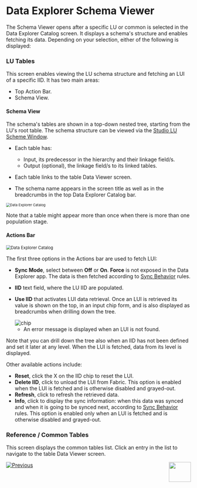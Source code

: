 # Data Explorer Schema Viewer
The Schema Viewer opens after a specific LU or common is selected in the Data Explorer Catalog screen. It 
displays a schema's structure and enables fetching its data. Depending on your selection, either of the following is displayed:

### LU Tables

This screen enables viewing the LU schema structure and fetching an LUI of a specific IID. It has two main areas:
- Top Action Bar.
- Schema View.

#### Schema View

The schema's tables are shown in a top-down nested tree, starting from the LU's root table. The schema structure can be viewed via the [Studio LU Scheme Window](/articles/03_logical_units/03_LU_schema_window.md#logical-unit-lu-schema). 

* Each table has:

  * Input, its predecessor in the hierarchy and their linkage field/s.
  * Output (optional), the linkage field/s to its linked tables. 
  
* Each table links to the table Data Viewer screen.
* The schema name appears in the screen title as well as in the breadcrumbs in the top Data Explorer Catalog bar.  

<img src="images/30_dataeditor_02.png" alt="Data Explorer Catalog" style="zoom:67%;" />

 Note that a table might appear more than once when there is more than one population stage.



#### Actions Bar

<img src="images/30_dataeditor_03.png" alt="Data Explorer Catalog" style="zoom:80%;" />

 The first three options in the Actions bar are used to fetch LUI:

* **Sync Mode**, select between **Off** or **On**. **Force** is not exposed in the Data Explorer app. The data is then fetched according to [Sync Behavior](/articles/14_sync_LU_instance/10_sync_behavior_summary.md#sync-behavior---summary-table) rules.

* **IID** text field, where the LU IID are populated.

* **Use IID** that activates LUI data retrieval. Once an LUI is retrieved its value is shown on the top, in an input chip form, and is also displayed as breadcrumbs when drilling down the tree. 
  
    <img src="images/30_dataeditor_chip_icon.PNG" alt="chip" />
  
  * An error message is displayed when an LUI is not found.

Note that you can drill down the tree also when an IID has not been defined and set it later at any level. When the LUI is fetched, data from its level is displayed. 

Other available actions include:

* **Reset**, click the X on the IID chip to reset the LUI. 
* **Delete IID**, click to unload the LUI from Fabric. This option is enabled when the LUI is fetched and is otherwise disabled and grayed-out.
* **Refresh**, click to refresh the retrieved data.
* **Info**, click to display the sync information: when this data was synced and when it is going to be synced next, according to [Sync Behavior](/articles/14_sync_LU_instance/10_sync_behavior_summary.md#sync-behavior---summary-table) rules. This option is enabled only when an LUI is fetched and is otherwise disabled and grayed-out.

### Reference / Common Tables 

This screen displays the common tables list. Click an entry in the list to navigate to the table Data Viewer screen.



[![Previous](/articles/images/Previous.png)](01_data_editor_overview.md)[<img align="right" width="60" height="54" src="/articles/images/Next.png">](03_data_table_editor.md) 

